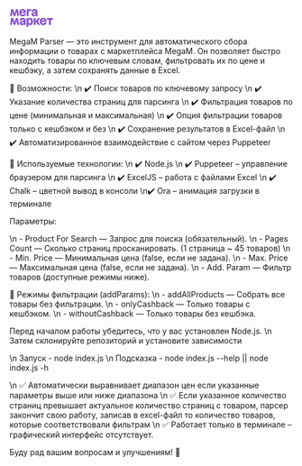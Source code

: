 ![alt text](image.png)

MegaM Parser — это инструмент для автоматического сбора информации о товарах с маркетплейса MegaM. Он позволяет быстро находить товары по ключевым словам, фильтровать их по цене и кешбэку, а затем сохранять данные в Excel.

📌 Возможности:
\n ✔️ Поиск товаров по ключевому запросу
\n ✔️ Указание количества страниц для парсинга
\n ✔️ Фильтрация товаров по цене (минимальная и максимальная)
\n ✔️ Опция фильтрации товаров только с кешбэком и без
\n ✔️ Сохранение результатов в Excel-файл
\n ✔️ Автоматизированное взаимодействие с сайтом через Puppeteer

📌 Используемые технологии:
\n ✔️ Node.js
\n ✔️ Puppeteer – управление браузером для парсинга
\n ✔️ ExcelJS – работа с файлами Excel
\n ✔️ Chalk – цветной вывод в консоли
\n✔️ Ora – анимация загрузки в терминале

Параметры:

\n - Product For Search — Запрос для поиска (обязательный).
\n - Pages Count — Сколько страниц просканировать. (1 страница ~ 45 товаров)
\n - Min. Price — Минимальная цена (false, если не задана).
\n - Max. Price — Максимальная цена (false, если не задана).
\n - Add. Param — Фильтр товаров (доступные режимы ниже).

📌 Режимы фильтрации (addParams):
\n - addAllProducts — Собрать все товары без фильтрации.
\n - onlyCashback — Только товары с кешбэком.
\n - withoutCashback — Только товары без кешбэка.

Перед началом работы убедитесь, что у вас установлен Node.js.
\n Затем склонируйте репозиторий и установите зависимости

\n Запуск - node index.js
\n Подсказка - node index.js --help || node index.js -h

\n ✅ Автоматически выравнивает диапазон цен если указанные параметры выше или ниже диапазона
\n ✅ Если указанное количество страниц превышает актуальное количество страниц с товаром, парсер закончит свою работу, записав в excel-файл то количество товаров, которые соответствовали фильтрам
\n ✅ Работает только в терминале – графический интерфейс отсутствует.

Буду рад вашим вопросам и улучшениям! 🥰
